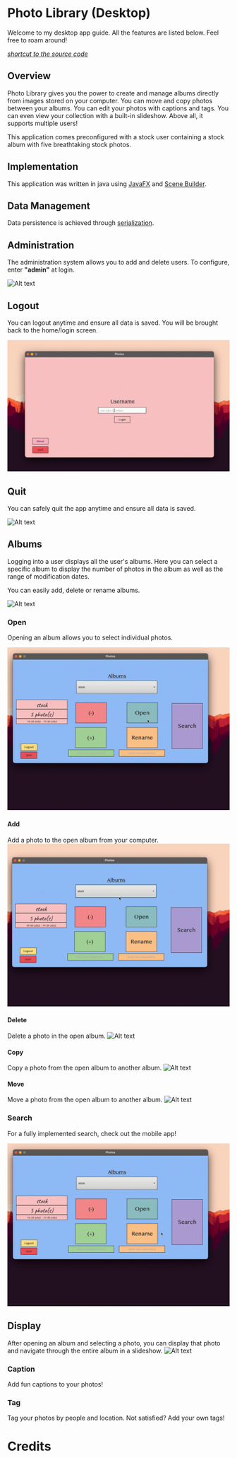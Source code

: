# Photo Library (Desktop)
Welcome to my desktop app guide. All the features are listed below. Feel free to roam around!

*[shortcut to the source code](./src/main/java/com/example/bro_comm/)*
## Overview
Photo Library gives you the power to create and manage albums directly from images stored on your computer. You can move and copy photos between your albums. You can edit your photos with captions and tags. You can even view your collection with a built-in slideshow. Above all, it supports multiple users! 

This application comes preconfigured with a stock user containing a stock album with five breathtaking stock photos.

<!---
cut frames of gifs
-->

## Implementation
This application was written in java using [JavaFX](https://openjfx.io) and [Scene Builder](https://gluonhq.com/products/scene-builder/). 

## Data Management
Data persistence is achieved through [serialization](https://docs.oracle.com/javase/tutorial/jndi/objects/serial.html). 

## Administration
The administration system allows you to add and delete users. To configure, enter **"admin"** at login.

<!---
![Alt text](./guides/admin.gif?raw=true "Admin")
<img src="./guides/admin.gif" width="800" height="500"/>
-->
![Alt text](./guides/admin.gif?raw=true "Admin")

## Logout
You can logout anytime and ensure all data is saved. You will be brought back to the home/login screen.

<!---
![Alt text](./guides/logout.gif?raw=true "Logout")
<img src="./guides/logout.gif" width="800" height="500"/>
-->
![Alt text](./guides/logout.gif?raw=true "Logout")

## Quit
You can safely quit the app anytime and ensure all data is saved.

<!---
![Alt text](./guides/quit.gif?raw=true "Quit")
<img src="./guides/quit.gif" width="800" height="500"/>
-->
![Alt text](./guides/quit.gif?raw=true "Quit")


## Albums
Logging into a user displays all the user's albums. Here you can select a specific album to display the number of photos in the album as well as the range of modification dates.

You can easily add, delete or rename albums. 

<!---
![Alt text](./guides/album.gif?raw=true "Album")
<img src="./guides/album.gif" width="800" height="500"/>
-->
![Alt text](./guides/album.gif?raw=true "Album")

### Open
Opening an album allows you to select individual photos.

<!---
![Alt text](./guides/open.gif?raw=true "Open")
<img src="./guides/open.gif" width="800" height="500"/>
-->
![Alt text](./guides/open.gif?raw=true "Open")

#### Add
Add a photo to the open album from your computer.
![Alt text](./guides/add.gif?raw=true "Add")

#### Delete
Delete a photo in the open album.
![Alt text](./guides/delete.gif?raw=true "Delete")

#### Copy
Copy a photo from the open album to another album.
![Alt text](./guides/copy.gif?raw=true "Copy")

#### Move
Move a photo from the open album to another album.
![Alt text](./guides/move.gif?raw=true "Move")

### Search
For a fully implemented search, check out the mobile app!

<!---
![Alt text](./guides/search.gif?raw=true "Search")
<img src="./guides/search.gif" width="800" height="500"/>
-->
![Alt text](./guides/search.gif?raw=true "Search")


## Display
After opening an album and selecting a photo, you can display that photo and navigate through the entire album in a slideshow.
![Alt text](./guides/display.gif?raw=true "Display")

### Caption
Add fun captions to your photos!

### Tag
Tag your photos by people and location. Not satisfied? Add your own tags!

# Credits




